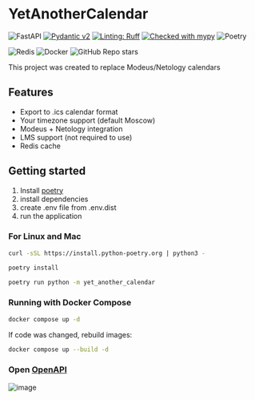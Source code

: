 # YetAnotherCalendar
![FastAPI](https://img.shields.io/badge/FastAPI-005571?style=for-the-badge&logo=fastapi&style=flat)
[![Pydantic v2](https://img.shields.io/endpoint?url=https://raw.githubusercontent.com/pydantic/pydantic/main/docs/badge/v2.json)](https://docs.pydantic.dev/latest/contributing/#badges)
[![Linting: Ruff](https://img.shields.io/endpoint?url=https://raw.githubusercontent.com/charliermarsh/ruff/main/assets/badge/v2.json)](https://github.com/astral-sh/ruff)
[![Checked with mypy](https://www.mypy-lang.org/static/mypy_badge.svg)](https://mypy-lang.org/)
![Poetry](https://img.shields.io/badge/Poetry-%233B82F6.svg?style=for-the-badge&logo=poetry&logoColor=0B3D8D&style=flat)

![Redis](https://img.shields.io/badge/redis-%23DD0031.svg?style=for-the-badge&logo=redis&logoColor=white&style=flat)
![Docker](https://img.shields.io/badge/docker-%230db7ed.svg?style=for-the-badge&logo=docker&logoColor=white&style=flat)
![GitHub Repo stars](https://img.shields.io/github/stars/depocoder/YetAnotherCalendar)


This project was created to replace Modeus/Netology calendars


## Features

* Export to .ics calendar format
* Your timezone support (default Moscow)
* Modeus + Netology integration
* LMS support (not required to use)
* Redis cache

## Getting started

1. Install [poetry](https://python-poetry.org/docs/#installing-with-the-official-installer)
2. install dependencies
3. create .env file from .env.dist
4. run the application

### For Linux and Mac

```bash
curl -sSL https://install.python-poetry.org | python3 -

poetry install

poetry run python -m yet_another_calendar
```

### Running with Docker Compose

```bash
docker compose up -d
```

If code was changed, rebuild images:

```bash
docker compose up --build -d
```

### Open [OpenAPI](http://localhost:8000/api/docs)
![image](https://github.com/user-attachments/assets/03b0fd01-50ac-4d17-9001-e22d0df7cda5)
